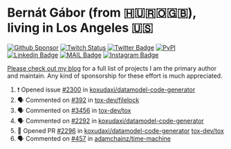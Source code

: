# Bernát Gábor (from 🇭🇺🇷🇴🇬🇧), living in Los Angeles 🇺🇸

[![Github Sponsor](https://img.shields.io/static/v1?label=Sponsor&message=%E2%9D%A4&logo=GitHub&link=https://github.com/sponsors/gaborbernat&style=flat-square)](https://github.com/sponsors/gaborbernat)
[![Twitch Status](https://img.shields.io/twitch/status/gaborbernat?style=flat-square)](https://www.twitch.tv/gaborbernat)
[![Twitter Badge](https://img.shields.io/badge/-@gjbernat-1ca0f1?style=flat-square&labelColor=1ca0f1&logo=twitter&logoColor=white&link=https://twitter.com/gjbernat)](https://twitter.com/gjbernat)
[![PyPI](https://img.shields.io/badge/-gaborbernat-0073b7?style=flat-square&logo=Python&logoColor=white&link=https://pypi.org/user/gaborbernat/)](https://pypi.org/user/gaborbernat/)
[![Linkedin Badge](https://img.shields.io/badge/-gaborbernat-blue?style=flat-square&logo=Linkedin&logoColor=white&link=https://www.linkedin.com/in/gaborbernat/)](https://www.linkedin.com/in/gaborbernat/)
[![MAIL Badge](https://img.shields.io/badge/-gaborjbernat@gmail.com-c14438?style=flat-square&logo=Gmail&logoColor=white&link=mailto:gaborjbernat@gmail.com)](mailto:gaborjbernat@gmail.com)
[![Instagram Badge](https://img.shields.io/badge/-@gabor__bernat-845EC2?style=flat-square&labelColor=white&logo=Instagram&link=https://instagram.com/gabor_bernat/)](https://instagram.com/gabor_bernat)

[Please check out my blog](https://bernat.tech/about/) for a full list of projects I am the primary author and maintain.
Any kind of sponsorship for these effort is much appreciated.

<!--START_SECTION:activity-->

1. ❗ Opened issue [#2300](https://github.com/koxudaxi/datamodel-code-generator/issues/2300) in [koxudaxi/datamodel-code-generator](https://github.com/koxudaxi/datamodel-code-generator)
2. 🗣 Commented on [#392](https://github.com/tox-dev/filelock/issues/392#issuecomment-2631510371) in [tox-dev/filelock](https://github.com/tox-dev/filelock)
3. 🗣 Commented on [#3456](https://github.com/tox-dev/tox/issues/3456#issuecomment-2629450850) in [tox-dev/tox](https://github.com/tox-dev/tox)
4. 🗣 Commented on [#2292](https://github.com/koxudaxi/datamodel-code-generator/pull/2292#issuecomment-2629236705) in [koxudaxi/datamodel-code-generator](https://github.com/koxudaxi/datamodel-code-generator)
5. 💪 Opened PR [#2296](https://github.com/koxudaxi/datamodel-code-generator/pull/2296) in [koxudaxi/datamodel-code-generator](https://github.com/koxudaxi/datamodel-code-generator)
   [tox-dev/tox](https://github.com/tox-dev/tox)
5. 🗣 Commented on [#457](https://github.com/adamchainz/time-machine/pull/457#issuecomment-2197730644) in
[adamchainz/time-machine](https://github.com/adamchainz/time-machine)
<!--END_SECTION:activity-->
